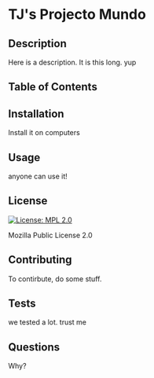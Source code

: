 # TJ's Projecto Mundo 

## Description 
Here is a description. It is this long. yup

## Table of Contents 


## Installation 
Install it on computers 

## Usage 
anyone can use it!

## License 
[![License: MPL 2.0](https://img.shields.io/badge/License-MPL%202.0-brightgreen.svg)](https://opensource.org/licenses/MPL-2.0) 

Mozilla Public License 2.0

## Contributing 
To contirbute, do some stuff.

## Tests 
we tested a lot. trust me

## Questions 
Why?


